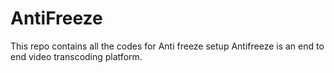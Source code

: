 # AntiFreeze
This repo contains all the codes for Anti freeze setup
Antifreeze is an end to end video transcoding platform.

